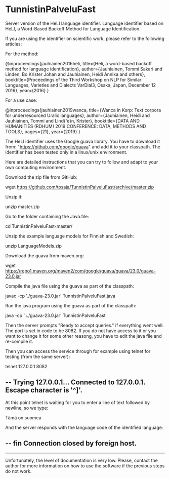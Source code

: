 # TunnistinPalveluFast
Server version of the HeLI language identifier.
Language identifier based on HeLI, a Word-Based Backoff Method for Language Identification.

If you are using the identifier on scientific work, please refer to the following articles:

For the method:

@inproceedings{jauhiainen2016heli,
  title={Heli, a word-based backoff method for language identification},
  author={Jauhiainen, Tommi Sakari and Linden, Bo Krister Johan and Jauhiainen, Heidi Annika and others},
  booktitle={Proceedings of the Third Workshop on NLP for Similar Languages, Varieties and Dialects VarDial3, Osaka, Japan, December 12 2016},
  year={2016}
}

For a use case:

@inproceedings{jauhiainen2019wanca,
  title={Wanca in Korp: Text corpora for underresourced Uralic languages},
  author={Jauhiainen, Heidi and Jauhiainen, Tommi and Lind{\'e}n, Krister},
  booktitle={DATA AND HUMANITIES (RDHUM) 2019 CONFERENCE: DATA, METHODS AND TOOLS},
  pages={21},
  year={2019}
}

The HeLI identifier uses the Google guava library. You have to download it from: "https://github.com/google/guava" and add it to your classpath. The identifier has been tested only in a linux/unix environment.

Here are detailed instructions that you can try to follow and adapt to your own computing environment.

Download the zip file from GitHub:

wget https://github.com/tosaja/TunnistinPalveluFast/archive/master.zip

Unzip it:

unzip master.zip

Go to the folder containing the Java.file:

cd TunnistinPalveluFast-master/

Unzip the example language models for Finnish and Swedish:

unzip LanguageModels.zip 

Download the guava from maven.org:

wget https://repo1.maven.org/maven2/com/google/guava/guava/23.0/guava-23.0.jar

Compile the java file using the guava as part of the classpath:

javac -cp './guava-23.0.jar' TunnistinPalveluFast.java

Run the java program using the guava as part of the classpath:

java -cp '.:./guava-23.0.jar' TunnistinPalveluFast

Then the server prompts "Ready to accept queries." if everything went well. The port is set in code to be 8082. If you do not have access to it or you want to change it for some other reasong, you have to edit the java file and re-compile it.

Then you can access the service through for example using telnet for testing (from the same server):

telnet 127.0.0.1 8082

--
Trying 127.0.0.1...
Connected to 127.0.0.1.
Escape character is '^]'.
--

At this point telnet is waiting for you to enter a line of text followed by newline, so we type:

Tämä on suomea

And the server responds with the language code of the identified language:

--
fin
Connection closed by foreign host.
--

---

Unfortunately, the level of documentation is very low. Please, contact the author for more information on how to use the software if the previous steps do not work.
